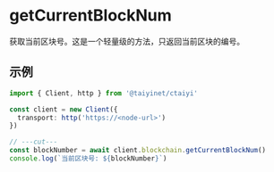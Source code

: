 # getCurrentBlockNum

获取当前区块号。这是一个轻量级的方法，只返回当前区块的编号。

## 示例

```ts twoslash
import { Client, http } from '@taiyinet/ctaiyi'

const client = new Client({
  transport: http('https://<node-url>')
})

// ---cut---
const blockNumber = await client.blockchain.getCurrentBlockNum()
console.log(`当前区块号: ${blockNumber}`)
```
